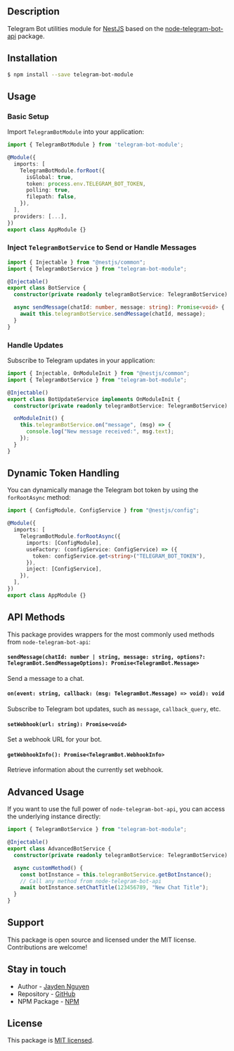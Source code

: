 ## Description

Telegram Bot utilities module for [NestJS](https://nestjs.com/) based on the [node-telegram-bot-api](https://github.com/yagop/node-telegram-bot-api) package.

## Installation

```bash
$ npm install --save telegram-bot-module
```

## Usage

### Basic Setup

Import `TelegramBotModule` into your application:

```typescript
import { TelegramBotModule } from 'telegram-bot-module';

@Module({
  imports: [
    TelegramBotModule.forRoot({
      isGlobal: true,
      token: process.env.TELEGRAM_BOT_TOKEN,
      polling: true,
      filepath: false,
    }),
  ],
  providers: [...],
})
export class AppModule {}
```

### Inject `TelegramBotService` to Send or Handle Messages

```typescript
import { Injectable } from "@nestjs/common";
import { TelegramBotService } from "telegram-bot-module";

@Injectable()
export class BotService {
  constructor(private readonly telegramBotService: TelegramBotService) {}

  async sendMessage(chatId: number, message: string): Promise<void> {
    await this.telegramBotService.sendMessage(chatId, message);
  }
}
```

### Handle Updates

Subscribe to Telegram updates in your application:

```typescript
import { Injectable, OnModuleInit } from "@nestjs/common";
import { TelegramBotService } from "telegram-bot-module";

@Injectable()
export class BotUpdateService implements OnModuleInit {
  constructor(private readonly telegramBotService: TelegramBotService) {}

  onModuleInit() {
    this.telegramBotService.on("message", (msg) => {
      console.log("New message received:", msg.text);
    });
  }
}
```

## Dynamic Token Handling

You can dynamically manage the Telegram bot token by using the `forRootAsync` method:

```typescript
import { ConfigModule, ConfigService } from "@nestjs/config";

@Module({
  imports: [
    TelegramBotModule.forRootAsync({
      imports: [ConfigModule],
      useFactory: (configService: ConfigService) => ({
        token: configService.get<string>("TELEGRAM_BOT_TOKEN"),
      }),
      inject: [ConfigService],
    }),
  ],
})
export class AppModule {}
```

## API Methods

This package provides wrappers for the most commonly used methods from `node-telegram-bot-api`:

#### `sendMessage(chatId: number | string, message: string, options?: TelegramBot.SendMessageOptions): Promise<TelegramBot.Message>`

Send a message to a chat.

#### `on(event: string, callback: (msg: TelegramBot.Message) => void): void`

Subscribe to Telegram bot updates, such as `message`, `callback_query`, etc.

#### `setWebhook(url: string): Promise<void>`

Set a webhook URL for your bot.

#### `getWebhookInfo(): Promise<TelegramBot.WebhookInfo>`

Retrieve information about the currently set webhook.

## Advanced Usage

If you want to use the full power of `node-telegram-bot-api`, you can access the underlying instance directly:

```typescript
import { TelegramBotService } from "telegram-bot-module";

@Injectable()
export class AdvancedBotService {
  constructor(private readonly telegramBotService: TelegramBotService) {}

  async customMethod() {
    const botInstance = this.telegramBotService.getBotInstance();
    // Call any method from node-telegram-bot-api
    await botInstance.setChatTitle(123456789, "New Chat Title");
  }
}
```

## Support

This package is open source and licensed under the MIT license. Contributions are welcome!

## Stay in touch

- Author - [Jayden Nguyen](https://github.com/vietxuandev)
- Repository - [GitHub](https://github.com/vietxuandev/telegram-bot-module)
- NPM Package - [NPM](https://www.npmjs.com/package/telegram-bot-module)

## License

This package is [MIT licensed](LICENSE).
